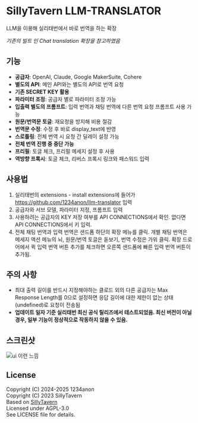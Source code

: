 # SillyTavern LLM-TRANSLATOR

LLM을 이용해 실리태번에서 바로 번역을 하는 확장

*기존의 빌트 인 Chat translation 확장을 참고하였음*

## 기능

- **공급자**: OpenAI, Claude, Google MakerSuite, Cohere
- **별도의 API**: 메인 API와는 별도의 API로 번역 요청
- **기존 SECRET KEY 활용**
- **파라미터 조정**: 공급자 별로 파라미터 조정 가능
- **입출력 별도의 프롬프트**: 입력 번역과 채팅 번역에 다른 번역 요청 프롬프트 사용 가능
- **원문/번역문 토글**: 재요청을 방지해 비용 절감
- **번역문 수정**: 수정 후 바로 display_text에 반영
- **스로틀링**: 전체 번역 시 요청 간 딜레이 설정 가능
- **전체 번역 진행 중 중단 가능**
- **프리필**: 토글 체크, 프리필 메세지 설정 후 사용
- **역방향 프록시**: 토글 체크, 리버스 프록시 링크와 패스워드 입력

## 사용법

1. 실리태번의 extensions - install extensions에 들어가 https://github.com/1234anon/llm-translator 입력
2. 공급자와 서브 모델, 파라미터 지정, 프롬프트 입력
3. 사용하려는 공급자의 KEY 저장 여부를 API CONNECTIONS에서 확인. 없다면 API CONNECTIONS에서 키 입력.
4. 전체 채팅 번역과 입력 번역은 샌드폼 하단의 확장 메뉴를 클릭. 개별 채팅 번역은 메세지 액션 메뉴의 뇌, 원문/번역 토글은 돋보기, 번역 수정은 가위 클릭. 확장 드로어에서 퀵 입력 번역 버튼 추가를 체크하면 오른쪽 샌드폼에 빠른 입력 번역 버튼이 추가됨.

## 주의 사항

- 최대 출력 길이를 반드시 지정해야하는 클로드 외의 다른 공급자는 Max Response Length를 0으로 설정하면 응답 길이에 대한 제한이 없는 상태(undefined)로 요청이 전송됨
- **업데이트 일자 기준 실리태번 최신 공식 릴리즈에서 테스트되었음. 최신 버전이 아닐 경우, 일부 기능이 정상적으로 작동하지 않을 수 있음.**

## 스크린샷

![ui 이런 느낌](https://files.catbox.moe/5qaqgj.png)

## License

Copyright (C) 2024-2025 1234anon  
Copyright (C) 2023 SillyTavern  
Based on [SillyTavern](https://github.com/SillyTavern/SillyTavern)  
Licensed under AGPL-3.0  
See LICENSE file for details.
